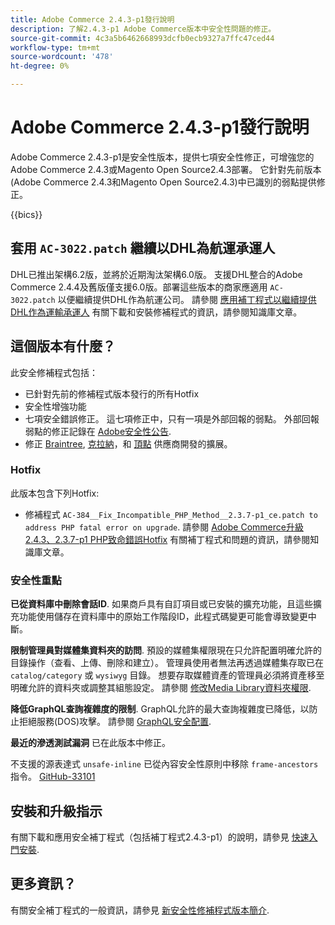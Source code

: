 ```yaml
---
title: Adobe Commerce 2.4.3-p1發行說明
description: 了解2.4.3-p1 Adobe Commerce版本中安全性問題的修正。
source-git-commit: 4c3a5b6462668993dcfb0ecb9327a7ffc47ced44
workflow-type: tm+mt
source-wordcount: '478'
ht-degree: 0%

---
```



# Adobe Commerce 2.4.3-p1發行說明

Adobe Commerce 2.4.3-p1是安全性版本，提供七項安全性修正，可增強您的Adobe Commerce 2.4.3或Magento Open Source2.4.3部署。 它針對先前版本(Adobe Commerce 2.4.3和Magento Open Source2.4.3)中已識別的弱點提供修正。

{{bics}}

## 套用 `AC-3022.patch` 繼續以DHL為航運承運人

DHL已推出架構6.2版，並將於近期淘汰架構6.0版。 支援DHL整合的Adobe Commerce 2.4.4及舊版僅支援6.0版。部署這些版本的商家應適用 `AC-3022.patch` 以便繼續提供DHL作為航運公司。 請參閱 [應用補丁程式以繼續提供DHL作為運輸承運人](https://support.magento.com/hc/en-us/articles/7707818131597-Apply-a-patch-to-continue-offering-DHL-as-shipping-carrier) 有關下載和安裝修補程式的資訊，請參閱知識庫文章。

## 這個版本有什麼？

此安全修補程式包括：

* 已針對先前的修補程式版本發行的所有Hotfix
* 安全性增強功能
* 七項安全錯誤修正。 這七項修正中，只有一項是外部回報的弱點。 外部回報弱點的修正記錄在 [Adobe安全性公告](https://helpx.adobe.com/security/products/magento/apsb21-86.html).
* 修正 [Braintree](https://docs.magento.com/user-guide/payment/braintree.html), [克拉納](https://docs.magento.com/user-guide/payment/klarna.html#changes-in-the-latest-release)，和 [頂點](https://docs.magento.com/user-guide/tax/vertex.html#changes-in-the-latest-release) 供應商開發的擴展。

### Hotfix

此版本包含下列Hotfix:

* 修補程式 `AC-384__Fix_Incompatible_PHP_Method__2.3.7-p1_ce.patch to address PHP fatal error on upgrade`. 請參閱 [Adobe Commerce升級2.4.3、2.3.7-p1 PHP致命錯誤Hotfix](https://support.magento.com/hc/en-us/articles/4408021533069-Adobe-Commerce-upgrade-2-4-3-2-3-7-p1-PHP-Fatal-error-Hotfix) 有關補丁程式和問題的資訊，請參閱知識庫文章。

### 安全性重點

**已從資料庫中刪除會話ID**. 如果商戶具有自訂項目或已安裝的擴充功能，且這些擴充功能使用儲存在資料庫中的原始工作階段ID，此程式碼變更可能會導致變更中斷。 <!-- MC-40976-->

**限制管理員對媒體集資料夾的訪問**. 預設的媒體集權限現在只允許配置明確允許的目錄操作（查看、上傳、刪除和建立）。 管理員使用者無法再透過媒體集存取已在 `catalog/category` 或 `wysiwyg` 目錄。 想要存取媒體資產的管理員必須將資產移至明確允許的資料夾或調整其組態設定。 請參閱 [修改Media Library資料夾權限](https://developer.adobe.com/commerce/php/tutorials/backend/modify-image-library-permissions/). <!-- B2B-1897-->

**降低GraphQL查詢複雜度的限制**. GraphQL允許的最大查詢複雜度已降低，以防止拒絕服務(DOS)攻擊。 請參閱 [GraphQL安全配置](https://devdocs.magento.com/guides/v2.4/graphql/security-configuration.html). <!-- PWA-1700-->

**最近的滲透測試漏洞** 已在此版本中修正。 <!-- MC-42431-->

不支援的源表達式 `unsafe-inline` 已從內容安全性原則中移除 `frame-ancestors` 指令。 [GitHub-33101](https://github.com/magento/magento2/issues/33101)<!-- MC-42632-->

## 安裝和升級指示

有關下載和應用安全補丁程式（包括補丁程式2.4.3-p1）的說明，請參見 [快速入門安裝](../../../installation/composer.md).

## 更多資訊？

有關安全補丁程式的一般資訊，請參見 [新安全性修補程式版本簡介](https://community.magento.com/t5/Magento-DevBlog/Introducing-the-New-Security-Patch-Release/ba-p/141287).
